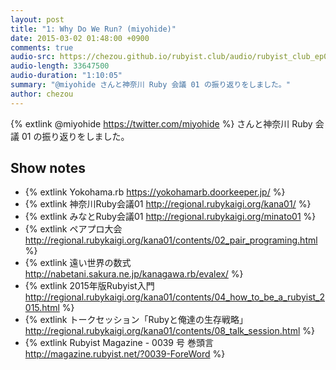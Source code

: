 ```yaml
---
layout: post
title: "1: Why Do We Run? (miyohide)"
date: 2015-03-02 01:48:00 +0900
comments: true
audio-src: https://chezou.github.io/rubyist.club/audio/rubyist_club_ep01.mp3
audio-length: 33647500
audio-duration: "1:10:05"
summary: "@miyohide さんと神奈川 Ruby 会議 01 の振り返りをしました。"
author: chezou
---
```


{% extlink @miyohide https://twitter.com/miyohide %} さんと神奈川 Ruby 会議 01 の振り返りをしました。

## Show notes

- {% extlink Yokohama.rb https://yokohamarb.doorkeeper.jp/ %}
- {% extlink 神奈川Ruby会議01 http://regional.rubykaigi.org/kana01/ %}
- {% extlink みなとRuby会議01 http://regional.rubykaigi.org/minato01 %}
- {% extlink ペアプロ大会 http://regional.rubykaigi.org/kana01/contents/02_pair_programing.html %}
- {% extlink 遠い世界の数式 http://nabetani.sakura.ne.jp/kanagawa.rb/evalex/ %}
- {% extlink 2015年版Rubyist入門 http://regional.rubykaigi.org/kana01/contents/04_how_to_be_a_rubyist_2015.html %}
- {% extlink トークセッション「Rubyと俺達の生存戦略」 http://regional.rubykaigi.org/kana01/contents/08_talk_session.html %}
- {% extlink Rubyist Magazine - 0039 号 巻頭言 http://magazine.rubyist.net/?0039-ForeWord %}
